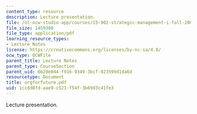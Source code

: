 ```yaml
---
content_type: resource
description: Lecture presentation.
file: /ol-ocw-studio-app/courses/15-902-strategic-management-i-fall-2006/1ccdd8fdaae9c521f54f3b69d3c41fe3_orgforfuture.pdf
file_size: 1459380
file_type: application/pdf
learning_resource_types:
- Lecture Notes
license: https://creativecommons.org/licenses/by-nc-sa/4.0/
ocw_type: OCWFile
parent_title: Lecture Notes
parent_type: CourseSection
parent_uid: 6628e044-f916-9349-3bcf-923599d1da6d
resourcetype: Document
title: orgforfuture.pdf
uid: 1ccdd8fd-aae9-c521-f54f-3b69d3c41fe3
---
```

Lecture presentation.